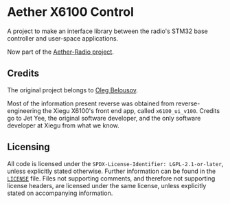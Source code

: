 # Aether X6100 Control

A project to make an interface library between the radio's STM32 base controller
and user-space applications.

Now part of the [Aether-Radio project](https://github.com/AetherRadio).

## Credits

The original project belongs to [Oleg Belousov](https://github.com/strijar).

Most of the information present reverse was obtained from reverse-engineering
the Xiegu X6100's front end app, called `x6100_ui_v100`. Credits go to Jet Yee,
the original software developer, and the only software developer at Xiegu from
what we know.

## Licensing

All code is licensed under the `SPDX-License-Identifier: LGPL-2.1-or-later`,
unless explicitly stated otherwise.
Further information can be found in the [`LICENSE`](./LICENSE) file.
Files not supporting comments, and therefore not supporting license headers, are
licensed under the same license, unless explicitly stated on accompanying
information.
